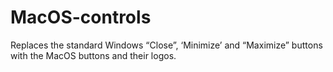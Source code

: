 # MacOS-controls
Replaces the standard Windows “Close”, ‘Minimize’ and “Maximize” buttons with the MacOS buttons and their logos.
